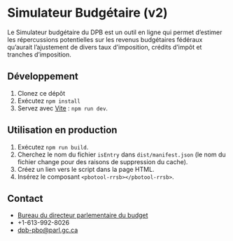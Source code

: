 
# Simulateur Budgétaire (v2)

Le Simulateur budgétaire du DPB est un outil en ligne qui permet d’estimer les répercussions potentielles sur les revenus budgétaires fédéraux qu’aurait l’ajustement de divers taux d’imposition, crédits d’impôt et tranches d’imposition.

## Développement

1. Clonez ce dépôt
2. Exécutez `npm install`
3. Servez avec [Vite](https://vitejs.dev/) : `npm run dev`.

## Utilisation en production

1. Exécutez `npm run build`.
2. Cherchez le nom du fichier `isEntry` dans `dist/manifest.json` (le nom du fichier change pour des raisons de suppression du cache).
3. Créez un lien vers le script dans la page HTML.
4. Insérez le composant `<pbotool-rrsb></pbotool-rrsb>`.

## Contact

- [Bureau du directeur parlementaire du budget ](https://www.pbo-dpb.ca) 
- +1-613-992-8026
- [dpb-pbo@parl.gc.ca](mailto:dpb-pbo@parl.gc.ca)